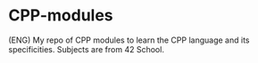 # CPP-modules
(ENG) My repo of CPP modules to learn the CPP language and its specificities. Subjects are from 42 School.
